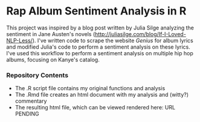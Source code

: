 # Rap Album Sentiment Analysis in R

This project was inspired by a blog post written by Julia Silge analyzing the sentiment in Jane Austen's novels (http://juliasilge.com/blog/If-I-Loved-NLP-Less/). I've written code to scrape the website *Genius* for album lyrics and modified Julia's code to perform a sentiment analysis on these lyrics. I've used this workflow to perform a sentiment analysis on multiple hip hop albums, focusing on Kanye's catalog.

### Repository Contents

- The .R script file contains my original functions and analysis
- The .Rmd file creates an html document with my analysis and (witty?) commentary
- The resulting html file, which can be viewed rendered here: URL PENDING
